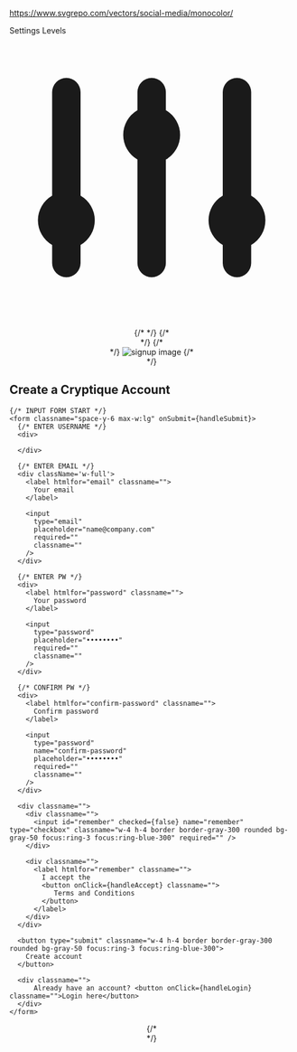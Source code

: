 https://www.svgrepo.com/vectors/social-media/monocolor/

Settings Levels
        <a href="#" className="inline-flex justify-center p-2 text-gray-500 rounded cursor-pointer hover:text-gray-900 hover:bg-gray-100 dark:hover:bg-gray-700 dark:hover:text-white">
          <svg className="w-6 h-6" fill="currentColor" viewBox="0 0 20 20" xmlns="http://www.w3.org/2000/svg">
            <path d="M5 4a1 1 0 00-2 0v7.268a2 2 0 000 3.464V16a1 1 0 102 0v-1.268a2 2 0 000-3.464V4zM11 4a1 1 0 10-2 0v1.268a2 2 0 000 3.464V16a1 1 0 102 0V8.732a2 2 0 000-3.464V4zM16 3a1 1 0 011 1v7.268a2 2 0 010 3.464V16a1 1 0 11-2 0v-1.268a2 2 0 010-3.464V4a1 1 0 011-1z"></path>
          </svg>
        </a>





<div align='center' classname="border-black" style={{ maxWidth: '900 px'}}>
{/* <!-- Card --> */}
{/* <div classname="pl-8" style={{ height: '600px', width: '700 px'}} > */}
  {/* <div classname="pl-8 bg-white " style={{ maxWidth: '400 px'}}> */}
    <img classname="" src={RegisterImage} alt="signup image" style={{ height: '600px', width: '300 px'}}/>
  {/* </div> */}

  <div align="left" classname="flex justify-center w-full h-full px-4 overflow-y-auto" style={{ height: '600px', maxWidth: '300 px'}}>
    <h2 classname="">
      Create a Cryptique Account
    </h2>

    {/* INPUT FORM START */}
    <form classname="space-y-6 max-w:lg" onSubmit={handleSubmit}>
      {/* ENTER USERNAME */}
      <div>

      </div>

      {/* ENTER EMAIL */}
      <div className='w-full'>
        <label htmlfor="email" classname="">
          Your email
        </label>
        
        <input 
          type="email" 
          placeholder="name@company.com" 
          required="" 
          classname="" 
        />
      </div>

      {/* ENTER PW */}
      <div>
        <label htmlfor="password" classname="">
          Your password
        </label>

        <input
          type="password" 
          placeholder="••••••••" 
          required="" 
          classname="" 
        />
      </div>

      {/* CONFIRM PW */}
      <div>
        <label htmlfor="confirm-password" classname="">
          Confirm password
        </label>

        <input 
          type="password" 
          name="confirm-password" 
          placeholder="••••••••" 
          required="" 
          classname="" 
        />
      </div>

      <div classname="">
        <div classname="">
          <input id="remember" checked={false} name="remember" type="checkbox" classname="w-4 h-4 border border-gray-300 rounded bg-gray-50 focus:ring-3 focus:ring-blue-300" required="" />
        </div>

        <div classname="">
          <label htmlfor="remember" classname="">
            I accept the 
            <button onClick={handleAccept} classname="">
               Terms and Conditions
            </button>
          </label>
        </div>
      </div>

      <button type="submit" classname="w-4 h-4 border border-gray-300 rounded bg-gray-50 focus:ring-3 focus:ring-blue-300">
        Create account
      </button>
      
      <div classname="">
          Already have an account? <button onClick={handleLogin} classname="">Login here</button>
      </div>
    </form>
  </div>
{/* </div> */}
</div>
